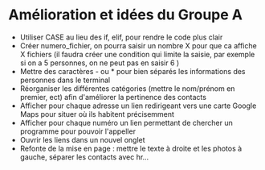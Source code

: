 # Amélioration et idées du Groupe A 

  - Utiliser CASE au lieu des if, elif, pour rendre le code plus clair
  - Créer numero_fichier, on pourra saisir un nombre X pour que ca affiche X fichiers (il faudra créer une condition qui limite la saisie, par exemple si on a 5 personnes, on ne peut pas en saisir 6 )
  - Mettre des caractères - ou * pour bien séparés les informations des personnes dans le terminal
  - Réorganiser les différentes catégories (mettre le nom/prénom en premier, ect) afin d'améliorer la pertinence des contacts
  - Afficher pour chaque adresse un lien redirigeant vers une carte Google Maps pour situer où ils habitent précisemment
  - Afficher pour chaque numéro un lien permettant de chercher un programme pour pouvoir l'appeller
  - Ouvrir les liens dans un nouvel onglet
  - Refonte de la mise en page : mettre le texte à droite et les photos à gauche, séparer les contacts avec hr... 
